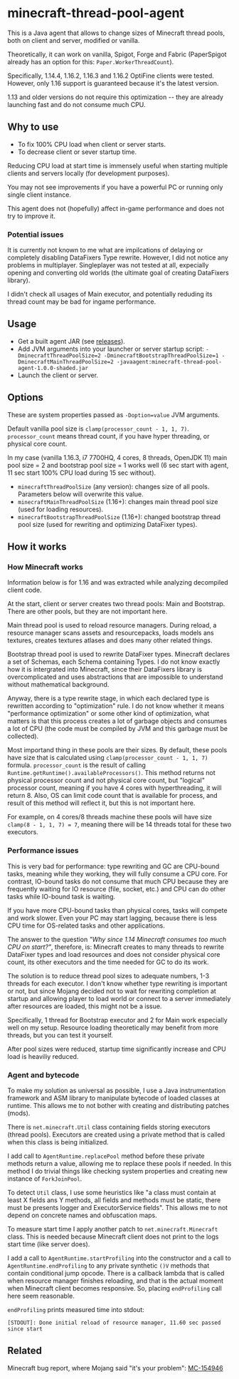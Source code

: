 # minecraft-thread-pool-agent

This is a Java agent that allows to change sizes of Minecraft thread pools, both on client and server, modified or vanilla.

Theoretically, it can work on vanilla, Spigot, Forge and Fabric (PaperSpigot already has an option for this: `Paper.WorkerThreadCount`).

Specifically, 1.14.4, 1.16.2, 1.16.3 and 1.16.2 OptiFine clients were tested. However, only 1.16 support is guaranteed because it's the latest version.

1.13 and older versions do not require this optimization -- they are already launching fast and do not consume much CPU.

## Why to use

- To fix 100% CPU load when client or server starts.
- To decrease client or sever startup time.

Reducing CPU load at start time is immensely useful when starting multiple clients and servers locally (for development purposes).

You may not see improvements if you have a powerful PC or running only single client instance.

This agent does not (hopefully) affect in-game performance and does not try to improve it.

### Potential issues

It is currently not known to me what are impilcations of delaying or completely disabling DataFixers Type rewrite. However, I did not notice any problems in multiplayer. Singleplayer was not tested at all, expecially opening and converting old worlds (the ultimate goal of creating DataFixers library).

I didn't check all usages of Main executor, and potentially reduding its thread count may be bad for ingame performance.

## Usage

- Get a built agent JAR (see [releases](https://github.com/saharNooby/minecraft-thread-pool-agent/releases)).
- Add JVM arguments into your launcher or server startup script: `-DminecraftThreadPoolSize=2 -DminecraftBootstrapThreadPoolSize=1 -DminecraftMainThreadPoolSize=2 -javaagent:minecraft-thread-pool-agent-1.0.0-shaded.jar`
- Launch the client or server.

## Options

These are system properties passed as `-Doption=value` JVM arguments.

Default vanilla pool size is `clamp(processor_count - 1, 1, 7)`. `processor_count` means thread count, if you have hyper threading, or physical core count.

In my case (vanilla 1.16.3, i7 7700HQ, 4 cores, 8 threads, OpenJDK 11) main pool size = 2 and bootstrap pool size = 1 works well (6 sec start with agent, 11 sec start 100% CPU load during 15 sec without).

- `minecraftThreadPoolSize` (any version): changes size of all pools. Parameters below will overwrite this value.
- `minecraftMainThreadPoolSize` (1.16+): changes main thread pool size (used for loading resources).
- `minecraftBootstrapThreadPoolSize` (1.16+): changed bootstrap thread pool size (used for rewriting and optimizing DataFixer types).

## How it works

### How Minecraft works

Information below is for 1.16 and was extracted while analyzing decompiled client code.

At the start, client or server creates two thread pools: Main and Bootstrap. There are other pools, but they are not important here.

Main thread pool is used to reload resource managers. During reload, a resource manager scans assets and resourcepacks, loads models ans textures, creates textures atlases and does many other related things.

Bootstrap thread pool is used to rewrite DataFixer types. Minecraft declares a set of Schemas, each Schema containing Types. I do not know exactly how it is intergrated into Minecraft, since their DataFixers library is overcomplicated and uses abstractions that are impossible to understand without mathematical background.

Anyway, there is a type rewrite stage, in which each declared type is rewritten according to "optimization" rule. I do not know whether it means "performance optimization" or some other kind of optimization, what matters is that this process creates a lot of garbage objects and consumes a lot of CPU (the code must be compiled by JVM and this garbage must be collected).

Most importand thing in these pools are their sizes. By default, these pools have size that is calculated using `clamp(processor_count - 1, 1, 7)` formula. `processor_count` is the result of calling `Runtime.getRuntime().availableProcessors()`. This method returns not physical processor count and not physical core count, but "logical" processor count, meaning if you have 4 cores with hyperthreading, it will return 8. Also, OS can limit code count that is available for process, and result of this method will reflect it, but this is not important here.

For example, on 4 cores/8 threads machine these pools will have size `clamp(8 - 1, 1, 7) = 7`, meaning there will be 14 threads total for these two executors.

### Performance issues

This is very bad for performance: type rewriting and GC are CPU-bound tasks, meaning while they working, they will fully consume a CPU core. For contrast, IO-bound tasks do not consume that much CPU because they are frequently waiting for IO resource (file, socket, etc.) and CPU can do other tasks while IO-bound task is waiting.

If you have more CPU-bound tasks than physical cores, tasks will compete and work slower. Even your PC may start lagging, because there is less CPU time for OS-related tasks and other applications.

The answer to the question _"Why since 1.14 Minecraft consumes too much CPU on start?"_, therefore, is: Minecraft creates to many threads to rewrite DataFixer types and load resources and does not consider physical core count, its other executors and the time needed for GC to do its work.

The solution is to reduce thread pool sizes to adequate numbers, 1-3 threads for each executor. I don't know whether type rewriting is important or not, but since Mojang decided not to wait for rewriting completion at startup and allowing player to load world or connect to a server immediately after resources are loaded, this might not be a issue.

Specifically, 1 thread for Bootstrap executor and 2 for Main work especially well on my setup. Resource loading theoretically may benefit from more threads, but you can test it yourself.

After pool sizes were reduced, startup time significantly increase and CPU load is heaviliy reduced.

### Agent and bytecode

To make my solution as universal as possible, I use a Java instrumentation framework and ASM library to manipulate bytecode of loaded classes at runtime. This allows me to not bother with creating and distributing patches (mods).

There is `net.minecraft.Util` class containing fields storing executors (thread pools). Executors are created using a private method that is called when this class is being initialized.

I add call to `AgentRuntime.replacePool` method before these private methods return a value, allowing me to replace these pools if needed. In this method I do trivial things like checking system properties and creating new instance of `ForkJoinPool`.

To detect `Util` class, I use some heuristics like "a class must contain at least X fields ans Y methods, all fields and methods must be static, there must be presents logger and ExecutorService fields". This allows me to not depend on concrete names and obfuscation maps.

To measure start time I apply another patch to `net.minecraft.Minecraft` class. This is needed because Minecraft client does not print to the logs start time (like server does).

I add a call to `AgentRuntime.startProfiling` into the constructor and a call to `AgentRuntime.endProfiling` to any private synthetic `()V` methods that contain conditional jump opcode. There is a callback lambda that is called when resource manager finishes reloading, and that is the actual moment when Minecraft client becomes responsive. So, placing `endProfiling` call here seem reasonable.

`endProfiling` prints measured time into stdout:

`[STDOUT]: Done initial reload of resource manager, 11.60 sec passed since start`

## Related

Minecraft bug report, where Mojang said "it's your problem": [MC-154946](https://bugs.mojang.com/browse/MC-154946)